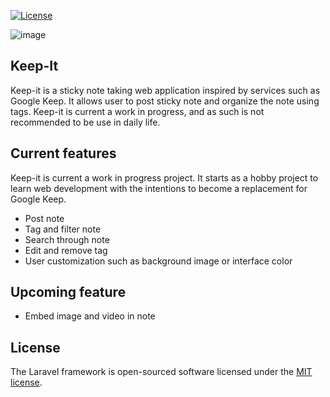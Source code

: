 <p align="left">
  <a href="https://packagist.org/packages/laravel/framework"><img src="https://img.shields.io/packagist/l/laravel/framework" alt="License"></a>
</p>

![image](https://github.com/wanhuz/keep-it/assets/12682216/c127831d-205b-433e-b9db-cb791bb2044f)


## Keep-It

Keep-it is a sticky note taking web application inspired by services such as Google Keep. It allows user to post sticky note and organize the note using tags. Keep-it is current a work in progress, and as such is not recommended to be use in daily life. 

## Current features

Keep-it is current a work in progress project. It starts as a hobby project to learn web development with the intentions to become a replacement for Google Keep.

- Post note
- Tag and filter note
- Search through note
- Edit and remove tag
- User customization such as background image or interface color

## Upcoming feature
- Embed image and video in note

## License

The Laravel framework is open-sourced software licensed under the [MIT license](https://opensource.org/licenses/MIT).
